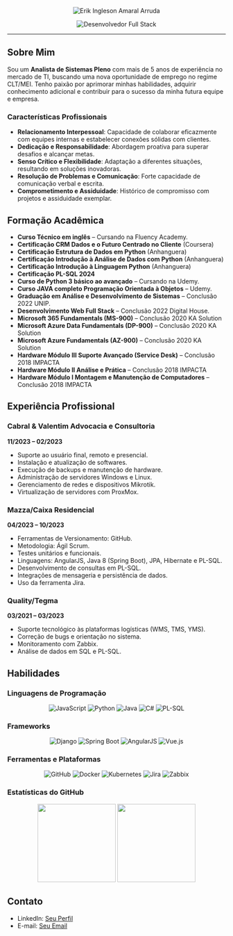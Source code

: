 <p align="center">
  <img align="center" src="/assets/erik-arruda.png" alt="Erik Ingleson Amaral Arruda" />
</p>

<p align="center">
  <img align="center" src="https://readme-typing-svg.demolab.com?font=Red+Hat+Display&weight=700&size=24&pause=2000&color=0153FF&background=FFE2E200&center=true&random=false&width=550&lines=Analista+de+Sistemas+Pleno+e+Desenvolvedor+Full+Stack" alt="Desenvolvedor Full Stack" />
</p>

---

## Sobre Mim

Sou um **Analista de Sistemas Pleno** com mais de 5 anos de experiência no mercado de TI, buscando uma nova oportunidade de emprego no regime CLT/MEI. Tenho paixão por aprimorar minhas habilidades, adquirir conhecimento adicional e contribuir para o sucesso da minha futura equipe e empresa.

### Características Profissionais

- **Relacionamento Interpessoal**: Capacidade de colaborar eficazmente com equipes internas e estabelecer conexões sólidas com clientes.
- **Dedicação e Responsabilidade**: Abordagem proativa para superar desafios e alcançar metas.
- **Senso Crítico e Flexibilidade**: Adaptação a diferentes situações, resultando em soluções inovadoras.
- **Resolução de Problemas e Comunicação**: Forte capacidade de comunicação verbal e escrita.
- **Comprometimento e Assiduidade**: Histórico de compromisso com projetos e assiduidade exemplar.

## Formação Acadêmica

- **Curso Técnico em inglês** – Cursando na Fluency Academy.
- **Certificação CRM Dados e o Futuro Centrado no Cliente** (Coursera)
- **Certificação Estrutura de Dados em Python** (Anhanguera)
- **Certificação Introdução à Análise de Dados com Python** (Anhanguera)
- **Certificação Introdução à Linguagem Python** (Anhanguera)
- **Certificação PL-SQL 2024**
- **Curso de Python 3 básico ao avançado** – Cursando na Udemy.
- **Curso JAVA completo Programação Orientada à Objetos** – Udemy.
- **Graduação em Análise e Desenvolvimento de Sistemas** – Conclusão 2022 UNIP.
- **Desenvolvimento Web Full Stack** – Conclusão 2022 Digital House.
- **Microsoft 365 Fundamentals (MS-900)** – Conclusão 2020 KA Solution
- **Microsoft Azure Data Fundamentals (DP-900)** – Conclusão 2020 KA Solution
- **Microsoft Azure Fundamentals (AZ-900)** – Conclusão 2020 KA Solution
- **Hardware Módulo III Suporte Avançado (Service Desk)** – Conclusão 2018 IMPACTA
- **Hardware Módulo II Análise e Prática** – Conclusão 2018 IMPACTA
- **Hardware Módulo I Montagem e Manutenção de Computadores** – Conclusão 2018 IMPACTA

## Experiência Profissional

### Cabral & Valentim Advocacia e Consultoria
**11/2023 – 02/2023**

- Suporte ao usuário final, remoto e presencial.
- Instalação e atualização de softwares.
- Execução de backups e manutenção de hardware.
- Administração de servidores Windows e Linux.
- Gerenciamento de redes e dispositivos Mikrotik.
- Virtualização de servidores com ProxMox.

### Mazza/Caixa Residencial
**04/2023 – 10/2023**

- Ferramentas de Versionamento: GitHub.
- Metodologia: Ágil Scrum.
- Testes unitários e funcionais.
- Linguagens: AngularJS, Java 8 (Spring Boot), JPA, Hibernate e PL-SQL.
- Desenvolvimento de consultas em PL-SQL.
- Integrações de mensageria e persistência de dados.
- Uso da ferramenta Jira.

### Quality/Tegma
**03/2021 – 03/2023**

- Suporte tecnológico às plataformas logísticas (WMS, TMS, YMS).
- Correção de bugs e orientação no sistema.
- Monitoramento com Zabbix.
- Análise de dados em SQL e PL-SQL.

## Habilidades

### Linguagens de Programação

<p align="center">
  <img alt="JavaScript" src="https://img.shields.io/badge/JavaScript-F7DF1E?style=for-the-badge&logo=javascript&logoColor=black">
  <img alt="Python" src="https://img.shields.io/badge/python-3670A0?style=for-the-badge&logo=python&logoColor=white">
  <img alt="Java" src="https://img.shields.io/badge/java-%23ED8B00.svg?style=for-the-badge&logo=openjdk&logoColor=white">
  <img alt="C#" src="https://img.shields.io/badge/c%23-239120?style=for-the-badge&logo=c-sharp&logoColor=white">
  <img alt="PL-SQL" src="https://img.shields.io/badge/PL--SQL-FFFFFF?style=for-the-badge&logo=oracle&logoColor=black">
</p>

### Frameworks

<p align="center">
  <img alt="Django" src="https://img.shields.io/badge/django-%23092E20.svg?style=for-the-badge&logo=django&logoColor=white">
  <img alt="Spring Boot" src="https://img.shields.io/badge/spring%20boot-6DB33F?style=for-the-badge&logo=spring%20boot&logoColor=white">
  <img alt="AngularJS" src="https://img.shields.io/badge/angularjs-%23E23237.svg?style=for-the-badge&logo=angularjs&logoColor=white">
  <img alt="Vue.js" src="https://img.shields.io/badge/Vue.js-35495E?style=for-the-badge&logo=vue.js&logoColor=4FC08D">
</p>

### Ferramentas e Plataformas

<p align="center">
  <img alt="GitHub" src="https://img.shields.io/badge/github-%23121011.svg?style=for-the-badge&logo=github&logoColor=white">
  <img alt="Docker" src="https://img.shields.io/badge/docker-%230db7ed.svg?style=for-the-badge&logo=docker&logoColor=white">
  <img alt="Kubernetes" src="https://img.shields.io/badge/kubernetes-%23326ce5.svg?style=for-the-badge&logo=kubernetes&logoColor=white">
  <img alt="Jira" src="https://img.shields.io/badge/jira-%230A0FFF.svg?style=for-the-badge&logo=jira&logoColor=white">
  <img alt="Zabbix" src="https://img.shields.io/badge/zabbix-%23CC0000.svg?style=for-the-badge&logo=zabbix&logoColor=white">
</p>

### Estatísticas do GitHub

<p align="center">
  <img height="180cm" src="https://github-readme-stats.vercel.app/api?username=erikarruda&include_all_commits=true&show_icons=true&count_private=true&role=OWNER,ORGANIZATION_MEMBER,COLLABORATOR&include_orgs=true">
  <img height="180em" src="https://github-readme-stats.vercel.app/api/top-langs/?username=erikarruda&langs_count=4&count_private=true"/>
</p>

## Contato

- LinkedIn: [Seu Perfil](https://www.linkedin.com/in/erikarruda)
- E-mail: [Seu Email](mailto:seuemail@example.com)
